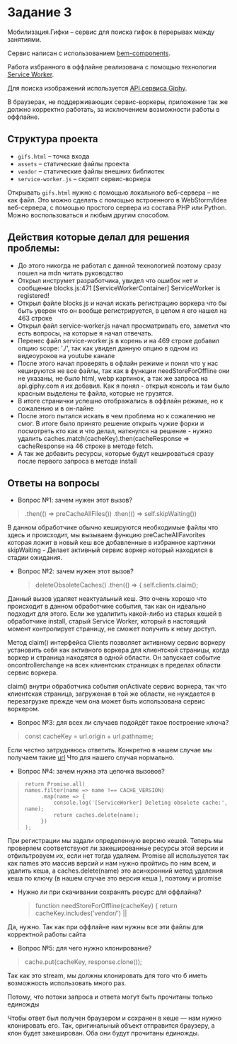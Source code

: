 # Задание 3

Мобилизация.Гифки – сервис для поиска гифок в перерывах между занятиями.

Сервис написан с использованием [bem-components](https://ru.bem.info/platform/libs/bem-components/5.0.0/).

Работа избранного в оффлайне реализована с помощью технологии [Service Worker](https://developer.mozilla.org/ru/docs/Web/API/Service_Worker_API/Using_Service_Workers).

Для поиска изображений используется [API сервиса Giphy](https://github.com/Giphy/GiphyAPI).

В браузерах, не поддерживающих сервис-воркеры, приложение так же должно корректно работать, 
за исключением возможности работы в оффлайне.

## Структура проекта

  * `gifs.html` – точка входа
  * `assets` – статические файлы проекта
  * `vendor` –  статические файлы внешних библиотек
  * `service-worker.js` – скрипт сервис-воркера

Открывать `gifs.html` нужно с помощью локального веб-сервера – не как файл. 
Это можно сделать с помощью встроенного в WebStorm/Idea веб-сервера, с помощью простого сервера
из состава PHP или Python. Можно воспользоваться и любым другим способом.

## Действия которые делал для решения проблемы:

  * До этого никогда не работал с данной технологией поэтому сразу пошел на mdn читать руководство 
  * Открыл инструмет разработчика, увидел что ошибок нет
    и сообщение blocks.js:471 [ServiceWorkerContainer] ServiceWorker is registered!
  * Открыл файле blocks.js и начал искать регистрацию воркера что бы быть уверен что он вообще регистрируется,
    в целом я его нашел на 463 строке 
  * Открыл файл service-worker.js начал просматривать его, заметил что есть вопросы, на которые
    я начал отвечать. 
  * Перенес файл service-worker.js в корень и на 469 строке добавил опцию scope: './', так как увидел данную
    опцию в одном из видеоуроков на youtube канале
  * После этого начал проверять в офлайн режиме и понял что у нас кешируются не все файлы, так
    как в функции needStoreForOffline они не указаны, не было html, webp картинок, а так же
    запроса на api.giphy.com я их добавил. Как я понял - открыл консоль и там было красным выделены те файла, 
    которые не грузятся.
  * В итоге странички успешно отображались в оффлайн режиме, но к сожалению и в он-лайне
  * После этого пытался искать в чем проблема но к сожалению не смог. В итоге было принято решение открыть
    чужие форки и посмотреть кто как и что делал, наткнулся на решение - нужно удалить 
    caches.match(cacheKey).then(cacheResponse => cacheResponse на 46 строке в методе fetch.
  * А так же добавить ресурсы, которые будут кешироваться сразу после первого запроса в методе install
     
## Ответы на вопросы
   * Вопрос №1: зачем нужен этот вызов?
   
   > .then(() => preCacheAllFiles())
     .then(() => self.skipWaiting())
   
   В данном обработчике обычно  кешируются необходимые файлы что
   здесь и происходит, мы вызываем функцию preCacheAllFavorites которая
   ложит в новый кеш все добавленные в избранное картинки
   skipWaiting - Делает активный сервис воркер который находился в стадии ожидания.
     
   * Вопрос №2: зачем нужен этот вызов? 
     >  deleteObsoleteCaches()
               .then(() => { 
                self.clients.claim(); 
                
   Данный вызов удаляет неактуальный кеш. Это очень хорошо что происходит
   в данном обработчике события, так как он идеально подходит для этого.
   Если же удалитить какой-либо из старых кешей в обработчике install,
   старый Service Worker, который в настоящий момент контролирует страницу,
   не сможет получить к нему доступ.
                                
   Метод claim() интерфейса Clients позволяет активному сервис воркеру установить себя
   как активного воркера для клиентской страницы, когда воркер и страница находятся в одной области.
   Он запускает событие oncontrollerchange на всех клиентских страницах в пределах области сервис воркера.

   claim() внутри обработчика события onActivate сервис воркера, так что клиентская страница,
   загруженая в той же области, не нуждается в перезагрузке прежде чем она может быть использована
   сервис воркером.  
                              
   * Вопрос №3: для всех ли случаев подойдёт такое построение ключа?  
   > const cacheKey = url.origin + url.pathname;
                            
  Если честно затрудняюсь ответить.
  Конкретно в нашем случае мы получаем такие [url](http://joxi.ru/a2XakDLh1J7WQA)
  Что для нашего случая нормально.                    
       
  * Вопрос №4: зачем нужна эта цепочка вызовов?
  >     return Promise.all(
  >     names.filter(name => name !== CACHE_VERSION)
  >          .map(name => {
  >              console.log('[ServiceWorker] Deleting obsolete cache:', name);
  >              return caches.delete(name);
  >          })
  >     );
  
  При регистрации мы задали определенную версию кешей.
  Теперь мы проверяем соответствуют ли закешированные ресурсы этой версии и отфильтровуем их, если
  нет тогда удаляем.
  Promise all используется так как names это массив версий и нам нужно пройтись по ним всем,
  и удалить кеша, а caches.delete(name) это асинхронний метод удаления кеша по ключу (в нашем
  случае это версия кеша ), поэтому и promise
  
  * Нужно ли при скачивании сохранять ресурс для оффлайна?
    > function needStoreForOffline(cacheKey) {
        return cacheKey.includes('vendor/') ||
    
  Да, нужно. Так как при оффлайне нам нужны все эти файлы
  для корректной работы сайта
  
  * Вопрос №5: для чего нужно клонирование?
  > cache.put(cacheKey, response.clone());   
                     
 Так как это stream, мы должны клонировать для
 того что б иметь возможность использовать много раз.

 Потому, что потоки запроса и ответа могут быть прочитаны только единожды

 Чтобы ответ был получен браузером и сохранен в кеше — нам нужно клонировать его.
 Так, оригинальный объект отправится браузеру, а клон будет закеширован.
 Оба они будут прочитаны единожды.
                         
   
    